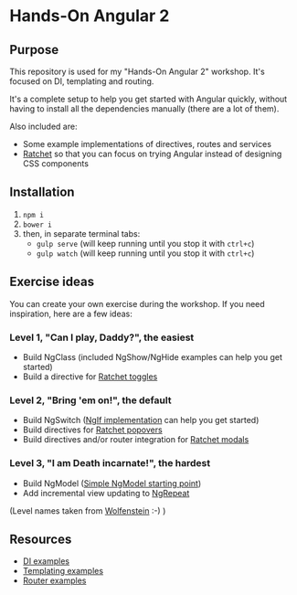 # Hands-On Angular 2

## Purpose

This repository is used for my "Hands-On Angular 2" workshop. It's focused on DI, templating and routing.

It's a complete setup to help you get started with Angular quickly, without having to install all the dependencies 
manually (there are a lot of them). 

Also included are:

- Some example implementations of directives, routes and services
- [Ratchet](http://goratchet.com/) so that you can focus on trying Angular instead of designing CSS components


## Installation
 
1. `npm i`
2. `bower i`
3. then, in separate terminal tabs:
    - `gulp serve` (will keep running until you stop it with `ctrl+c`)
    - `gulp watch` (will keep running until you stop it with `ctrl+c`)


## Exercise ideas

You can create your own exercise during the workshop. If you need inspiration, here are a few ideas:

### Level 1, "Can I play, Daddy?", the easiest

- Build NgClass (included NgShow/NgHide examples can help you get started)
- Build a directive for [Ratchet toggles](http://goratchet.com/components/#toggles)

### Level 2, "Bring 'em on!", the default

- Build NgSwitch ([NgIf implementation](https://github.com/angular/templating/blob/master/src/lib/directive/ng_if.js) 
  can help you get started)
- Build directives for [Ratchet popovers](http://goratchet.com/components/#popovers)
- Build directives and/or router integration for [Ratchet modals](http://goratchet.com/components/#modals)

### Level 3, "I am Death incarnate!", the hardest

- Build NgModel 
  ([Simple NgModel starting point](https://github.com/angular/templating/blob/master/src/example/ngmodel/ng-model.js))
- Add incremental view updating to 
  [NgRepeat](https://github.com/angular/templating/blob/master/src/lib/directive/ng_repeat.js)

(Level names taken from [Wolfenstein](https://www.youtube.com/watch?v=DnmkA8uX3Sw) :-) )


## Resources

- [DI examples](https://github.com/angular/di.js/tree/master/example)
- [Templating examples](https://github.com/angular/templating/tree/master/src/example)
- [Router examples](https://github.com/angular/router/tree/master/examples)
